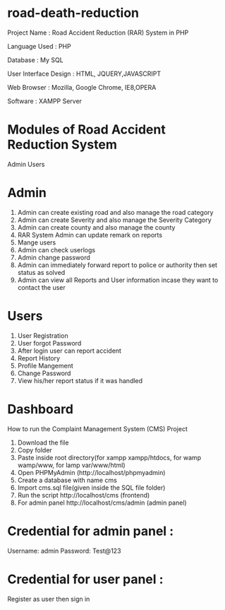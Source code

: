 # road-death-reduction

Project Name                    : Road Accident Reduction (RAR) System in PHP

Language Used                   :  PHP

Database                        :  My SQL

User Interface Design           :  HTML, JQUERY,JAVASCRIPT

Web Browser                     :  Mozilla, Google Chrome, IE8,OPERA

Software                        :  XAMPP Server

# Modules of Road Accident Reduction System
Admin
Users

# Admin
1. Admin can create existing road and also manage the road category
2. Admin can create Severity and also manage the Severity Category
3. Admin can create county and also manage the county
4. RAR System Admin can update remark on reports
5. Mange users
6. Admin can check userlogs
7. Admin change password
8. Admin can immediately forward report to police or authority then set status as solved
9. Admin can view all Reports and User information incase they want to contact the user


# Users
1. User Registration
2. User forgot Password
3. After login user can report accident
4. Report History
5. Profile Mangement
6. Change Password
7. View his/her report status if it was handled

# Dashboard
How to run the Complaint Management System (CMS) Project
1. Download the file
2. Copy folder
3. Paste inside root directory(for xampp xampp/htdocs, for wamp wamp/www, for lamp var/www/html)
4. Open PHPMyAdmin (http://localhost/phpmyadmin)
5. Create a database with name cms
6. Import cms.sql file(given inside the SQL file folder)
7. Run the script http://localhost/cms (frontend)
8. For admin panel http://localhost/cms/admin (admin panel)

# Credential for admin panel :

Username: admin
Password: Test@123

# Credential for user panel :

Register as user then sign in

